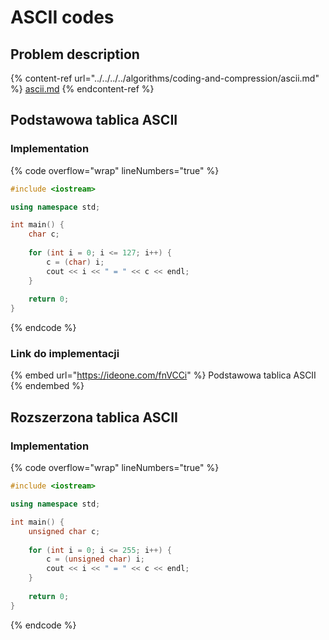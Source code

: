 # ASCII codes

## Problem description

{% content-ref url="../../../../algorithms/coding-and-compression/ascii.md" %}
[ascii.md](../../../../algorithms/coding-and-compression/ascii.md)
{% endcontent-ref %}

## Podstawowa tablica ASCII

### Implementation

{% code overflow="wrap" lineNumbers="true" %}
```cpp
#include <iostream>

using namespace std;

int main() {
    char c;
    
    for (int i = 0; i <= 127; i++) {
        c = (char) i;
        cout << i << " = " << c << endl;
    }
    
    return 0;
}
```
{% endcode %}

### Link do implementacji

{% embed url="https://ideone.com/fnVCCi" %}
Podstawowa tablica ASCII
{% endembed %}

## Rozszerzona tablica ASCII

### Implementation

{% code overflow="wrap" lineNumbers="true" %}
```cpp
#include <iostream>

using namespace std;

int main() {
    unsigned char c;
    
    for (int i = 0; i <= 255; i++) {
        c = (unsigned char) i;
        cout << i << " = " << c << endl;
    }
    
    return 0;
}
```
{% endcode %}
